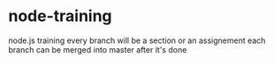 # node-training
node.js training
every branch will be a section
or an assignement
each branch can be merged into master after it's done